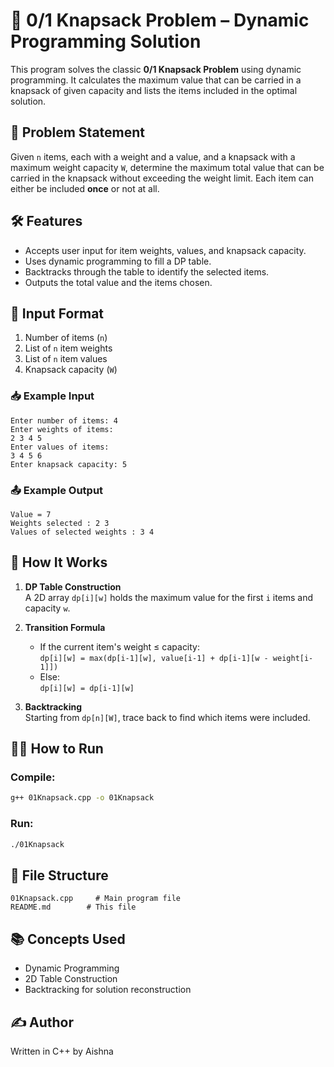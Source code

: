 # 🧮 0/1 Knapsack Problem – Dynamic Programming Solution

This program solves the classic **0/1 Knapsack Problem** using dynamic programming. It calculates the maximum value that can be carried in a knapsack of given capacity and lists the items included in the optimal solution.

## 📌 Problem Statement

Given `n` items, each with a weight and a value, and a knapsack with a maximum weight capacity `W`, determine the maximum total value that can be carried in the knapsack without exceeding the weight limit. Each item can either be included **once** or not at all.

## 🛠 Features

- Accepts user input for item weights, values, and knapsack capacity.
- Uses dynamic programming to fill a DP table.
- Backtracks through the table to identify the selected items.
- Outputs the total value and the items chosen.

## 🧾 Input Format

1. Number of items (`n`)
2. List of `n` item weights
3. List of `n` item values
4. Knapsack capacity (`W`)

### 📥 Example Input

```
Enter number of items: 4  
Enter weights of items:  
2 3 4 5  
Enter values of items:  
3 4 5 6  
Enter knapsack capacity: 5  
```

### 📤 Example Output

```
Value = 7  
Weights selected : 2 3  
Values of selected weights : 3 4  
```

## 🧠 How It Works

1. **DP Table Construction**  
   A 2D array `dp[i][w]` holds the maximum value for the first `i` items and capacity `w`.

2. **Transition Formula**  
   - If the current item's weight ≤ capacity:  
     `dp[i][w] = max(dp[i-1][w], value[i-1] + dp[i-1][w - weight[i-1]])`
   - Else:  
     `dp[i][w] = dp[i-1][w]`

3. **Backtracking**  
   Starting from `dp[n][W]`, trace back to find which items were included.

## 🧑‍💻 How to Run

### Compile:
```bash
g++ 01Knapsack.cpp -o 01Knapsack
```

### Run:
```bash
./01Knapsack
```

## 📄 File Structure

```
01Knapsack.cpp     # Main program file
README.md        # This file
```

## 📚 Concepts Used

- Dynamic Programming
- 2D Table Construction
- Backtracking for solution reconstruction

## ✍️ Author

Written in C++ by Aishna
